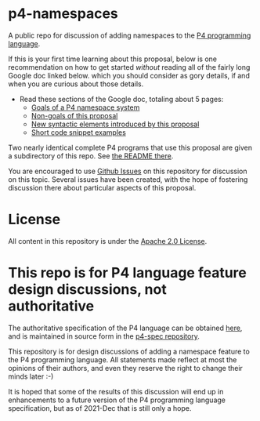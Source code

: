 # p4-namespaces

A public repo for discussion of adding namespaces to the [P4
programming language](https://p4.org).

If this is your first time learning about this proposal, below is one
recommendation on how to get started _without_ reading all of the
fairly long Google doc linked below.   which you should consider as gory
details, if and when you are curious about those details.

+ Read these sections of the Google doc, totaling about 5 pages:
  + [Goals of a P4 namespace
    system](https://docs.google.com/document/d/1NNC4t5NjAhzOhiC_DauiYrw80h1cXjZhshdRTuAPSnc/edit#bookmark=id.avxqvt6rf45a) 
  + [Non-goals of this proposal](https://docs.google.com/document/d/1NNC4t5NjAhzOhiC_DauiYrw80h1cXjZhshdRTuAPSnc/edit#bookmark=kix.8vwhepylnfng)
  + [New syntactic elements introduced by this
    proposal](https://docs.google.com/document/d/1NNC4t5NjAhzOhiC_DauiYrw80h1cXjZhshdRTuAPSnc/edit#bookmark=id.xzo4dkuew4z3)
  + [Short code snippet examples](https://docs.google.com/document/d/1NNC4t5NjAhzOhiC_DauiYrw80h1cXjZhshdRTuAPSnc/edit#bookmark=id.kujexs8tayd6)

Two nearly identical complete P4 programs that use this proposal are
given a subdirectory of this repo.  See [the README
there](examples/01/README.md).

You are encouraged to use [Github
Issues](https://github.com/jafingerhut/p4-namespaces/issues) on this
repository for discussion on this topic.  Several issues have been
created, with the hope of fostering discussion there about particular
aspects of this proposal.


# License

All content in this repository is under the [Apache 2.0
License](LICENSE).


# This repo is for P4 language feature design discussions, not authoritative

The authoritative specification of the P4 language can be obtained
[here](https://p4.org/specs), and is maintained in source form in the
[p4-spec repository](https://github.com/p4lang/p4-spec).

This repository is for design discussions of adding a namespace
feature to the P4 programming language.  All statements made reflect
at most the opinions of their authors, and even they reserve the right
to change their minds later :-)

It is hoped that some of the results of this discussion will end up in
enhancements to a future version of the P4 programming language
specification, but as of 2021-Dec that is still only a hope.
